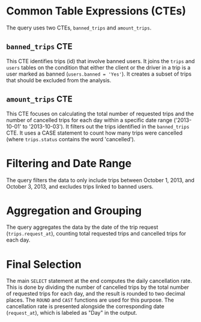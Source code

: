 # Common Table Expressions (CTEs)

The query uses two CTEs, `banned_trips` and `amount_trips`.

## `banned_trips` CTE
This CTE identifies trips (id) that involve banned users. It joins the `trips` and `users` tables on the condition that either the client or the driver in a trip is a user marked as banned (`users.banned = 'Yes'`). It creates a subset of trips that should be excluded from the analysis.

## `amount_trips` CTE
This CTE focuses on calculating the total number of requested trips and the number of cancelled trips for each day within a specific date range ('2013-10-01' to '2013-10-03'). It filters out the trips identified in the `banned_trips` CTE. It uses a CASE statement to count how many trips were cancelled (where `trips.status` contains the word 'cancelled').

# Filtering and Date Range
The query filters the data to only include trips between October 1, 2013, and October 3, 2013, and excludes trips linked to banned users.

# Aggregation and Grouping
The query aggregates the data by the date of the trip request (`trips.request_at`), counting total requested trips and cancelled trips for each day.

# Final Selection
The main `SELECT` statement at the end computes the daily cancellation rate. This is done by dividing the number of cancelled trips by the total number of requested trips for each day, and the result is rounded to two decimal places. The `ROUND` and `CAST` functions are used for this purpose. The cancellation rate is presented alongside the corresponding date (`request_at`), which is labeled as "Day" in the output.
